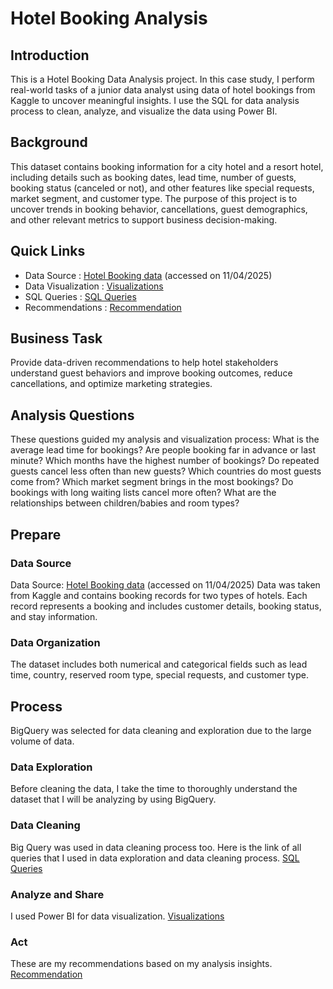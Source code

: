 # Hotel Booking Analysis
## Introduction
This is a Hotel Booking Data Analysis project. In this case study, I perform real-world tasks of a junior data analyst using data of hotel bookings from Kaggle to uncover meaningful insights. I use the SQL for data analysis process to clean, analyze, and visualize the data using Power BI.
## Background
This dataset contains booking information for a city hotel and a resort hotel, including details such as booking dates, lead time, number of guests, booking status (canceled or not), and other features like special requests, market segment, and customer type. The purpose of this project is to uncover trends in booking behavior, cancellations, guest demographics, and other relevant metrics to support business decision-making.
## Quick Links
- Data Source : [Hotel Booking data](https://www.kaggle.com/datasets/jessemostipak/hotel-booking-demand) (accessed on 11/04/2025)
- Data Visualization : [Visualizations](Visualizations.md)
- SQL Queries : [SQL Queries](SQL-Queries.sql)
- Recommendations : [Recommendation](Recommendation.md)
## Business Task
Provide data-driven recommendations to help hotel stakeholders understand guest behaviors and improve booking outcomes, reduce cancellations, and optimize marketing strategies.
## Analysis Questions
These questions guided my analysis and visualization process:
What is the average lead time for bookings? Are people booking far in advance or last minute?
Which months have the highest number of bookings?
Do repeated guests cancel less often than new guests?
Which countries do most guests come from?
Which market segment brings in the most bookings?
Do bookings with long waiting lists cancel more often?
What are the relationships between children/babies and room types?
## Prepare
### Data Source
Data Source: [Hotel Booking data](https://www.kaggle.com/datasets/jessemostipak/hotel-booking-demand) (accessed on 11/04/2025)
Data was taken from Kaggle and contains booking records for two types of hotels. Each record represents a booking and includes customer details, booking status, and stay information.
### Data Organization
The dataset includes both numerical and categorical fields such as lead time, country, reserved room type, special requests, and customer type.
## Process
BigQuery was selected for data cleaning and exploration due to the large volume of data.
### Data Exploration
Before cleaning the data, I take the time to thoroughly understand the dataset that I will be analyzing by using BigQuery.
### Data Cleaning
Big Query was used in data cleaning process too. Here is the link of all queries that I used in data exploration and data cleaning process. [SQL Queries](SQL-Queries.sql)
### Analyze and Share
I used Power BI for data visualization. [Visualizations](Visualizations.md)
### Act
These are my recommendations based on my analysis insights. [Recommendation](Recommendation.md)


